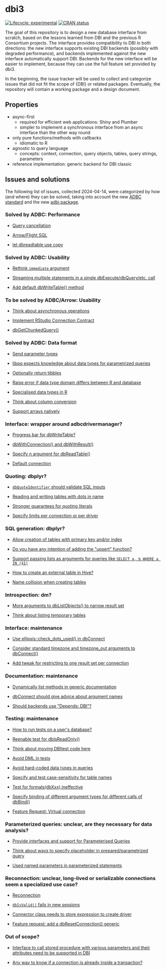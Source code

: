
# dbi3

<!-- badges: start -->
[![Lifecycle: experimental](https://img.shields.io/badge/lifecycle-experimental-orange.svg)](https://lifecycle.r-lib.org/articles/stages.html#experimental)
[![CRAN status](https://www.r-pkg.org/badges/version/dbi3)](https://CRAN.R-project.org/package=dbi3)
<!-- badges: end -->

The goal of this repository is to design a new database interface from scratch, based on the lessons learned from DBI and the previous R Consortium projects.
The interface provides compatibility to DBI in both directions: the new interface supports existing DBI backends (possibly with degraded performance), and backends implemented against the new interface automatically support DBI.
Backends for the new interface will be easier to implement, because they can use the full feature set provided by dbi3.

In the beginning, the issue tracker will be used to collect and categorize issues that did not fit the scope of {DBI} or related packages.
Eventually, the repository will contain a working package and a design document.

## Properties

- async-first
    - required for efficient web applications: Shiny and Plumber
    - simpler to implement a synchronous interface from an async interface than the other way round
- only pure functions/methods with callbacks
    - idiomatic to R
- agnostic to query language
    - concepts: context, connection, query objects, tables, query strings, parameters
- reference implementation: generic backend for DBI classic

## Issues and solutions

The following list of issues, collected 2024-04-14, were categorized by how (and where) they can be solved, taking into account the new [ADBC standard](https://arrow.apache.org/adbc/) and the new [adbi package](https://adbi.r-dbi.org/).

### Solved by ADBC: Performance

- [Query cancellation](https://github.com/r-dbi/dbi3/issues/20)

- [Arrow/Flight SQL](https://github.com/r-dbi/dbi3/issues/48)

- [let dbreadtable use copy ](https://github.com/r-dbi/dbi3/issues/9)

### Solved by ADBC: Usability

- [Rethink `immediate` argument](https://github.com/r-dbi/dbi3/issues/47)

- [Streaming multiple statements in a single dbExecute/dbQuery/etc. call](https://github.com/r-dbi/dbi3/issues/56)

- [Add default dbWriteTable() method](https://github.com/r-dbi/dbi3/issues/51)

### To be solved by ADBC/Arrow: Usability

- [Think about asynchronous operations](https://github.com/r-dbi/dbi3/issues/19)

- [Implement RStudio Connection Contract](https://github.com/r-dbi/dbi3/issues/11)

- [dbGetChunkedQuery()](https://github.com/r-dbi/dbi3/issues/23)

### Solved by ADBC: Data format

- [Send parameter types](https://github.com/r-dbi/dbi3/issues/2)

- [libpq expects knowledge about data types for parametrized queries](https://github.com/r-dbi/dbi3/issues/10)

- [Optionally return tibbles](https://github.com/r-dbi/dbi3/issues/58)

- [Raise error if data type domain differs between R and database](https://github.com/r-dbi/dbi3/issues/6)

- [Specialised data types in R](https://github.com/r-dbi/dbi3/issues/22)

- [Think about column conversion](https://github.com/r-dbi/dbi3/issues/17)

- [Support arrays natively](https://github.com/r-dbi/dbi3/issues/44)

### Interface: wrapper around adbcdrivermanager?

- [Progress bar for dbWriteTable?](https://github.com/r-dbi/dbi3/issues/16)

- [dbWithConnection() and dbWithResult()](https://github.com/r-dbi/dbi3/issues/24)

- [Specify n argument for dbReadTable()](https://github.com/r-dbi/dbi3/issues/25)

- [Default connection](https://github.com/r-dbi/dbi3/issues/57)

### Quoting: dbplyr?

- [`dbQuoteIdentifier` should validate SQL inputs](https://github.com/r-dbi/dbi3/issues/55)

- [Reading and writing tables with dots in name](https://github.com/r-dbi/dbi3/issues/46)

- [Stronger guarantees for quoting literals](https://github.com/r-dbi/dbi3/issues/45)

- [Specify limits per connection or per driver](https://github.com/r-dbi/dbi3/issues/52)

### SQL generation: dbplyr?

- [Allow creation of tables with primary key and/or index](https://github.com/r-dbi/dbi3/issues/4)

- [Do you have any intention of adding the "upsert" function?](https://github.com/r-dbi/dbi3/issues/18)

- [Support passing lists as arguments for queries like `SELECT a, b WHERE a IN ($1)`](https://github.com/r-dbi/dbi3/issues/43)

- [How to create an external table in Hive?](https://github.com/r-dbi/dbi3/issues/53)

- [Name collision when creating tables](https://github.com/r-dbi/dbi3/issues/41)

### Introspection: dm?

- [More arguments to dbListObjects() to narrow result set](https://github.com/r-dbi/dbi3/issues/15)

- [Think about listing temporary tables](https://github.com/r-dbi/dbi3/issues/12)

### Interface: maintenance

- [Use ellipsis::check_dots_used() in dbConnect](https://github.com/r-dbi/dbi3/issues/5)

- [Consider standard timezone and timezone_out arguments to dbConnect()](https://github.com/r-dbi/dbi3/issues/7)

- [Add tweak for restricting to one result set per connection](https://github.com/r-dbi/dbi3/issues/37)

### Documentation: maintenance

- [Dynamically list methods in generic documentation](https://github.com/r-dbi/dbi3/issues/26)

- [dbConnect should give advice about argument names](https://github.com/r-dbi/dbi3/issues/27)

- [Should backends use "Depends: DBI"?](https://github.com/r-dbi/dbi3/issues/35)

### Testing: maintenance

- [How to run tests on a user's database?](https://github.com/r-dbi/dbi3/issues/49)

- [Reenable test for dbIsReadOnly()](https://github.com/r-dbi/dbi3/issues/36)

- [Think about moving DBItest code here](https://github.com/r-dbi/dbi3/issues/8)

- [Avoid DML in tests](https://github.com/r-dbi/dbi3/issues/3)

- [Avoid hard-coded data types in queries](https://github.com/r-dbi/dbi3/issues/42)

- [Specify and test case-sensitivity for table names](https://github.com/r-dbi/dbi3/issues/40)

- [Test for formals(dbXxx) ineffective](https://github.com/r-dbi/dbi3/issues/39)

- [Specify binding of different argument types for different calls of dbBind()](https://github.com/r-dbi/dbi3/issues/38)

- [Feature Request: Virtual connection](https://github.com/r-dbi/dbi3/issues/50)

### Parameterized queries: unclear, are they necessary for data analysis?

- [Provide interfaces and support for Parameterised Queries](https://github.com/r-dbi/dbi3/issues/34)

- [Think about ways to specify placeholder in prepared/parametrized query](https://github.com/r-dbi/dbi3/issues/1)

- [Used named parameters in parameterized statements](https://github.com/r-dbi/dbi3/issues/13)

### Reconnection: unclear, long-lived or serializable connections seem a specialized use case?

- [Reconnection](https://github.com/r-dbi/dbi3/issues/54)

- [`dbIsValid()` fails in new sessions](https://github.com/r-dbi/dbi3/issues/14)

- [Connector class needs to store expression to create driver](https://github.com/r-dbi/dbi3/issues/21)

- [Feature request: add a dbResetConnection() generic](https://github.com/r-dbi/dbi3/issues/30)

### Out of scope?

- [Interface to call stored procedure with various parameters and their attributes need to be supported in DBI](https://github.com/r-dbi/dbi3/issues/29)

- [Any way to know if a connection is already inside a transaction?](https://github.com/r-dbi/dbi3/issues/28)

